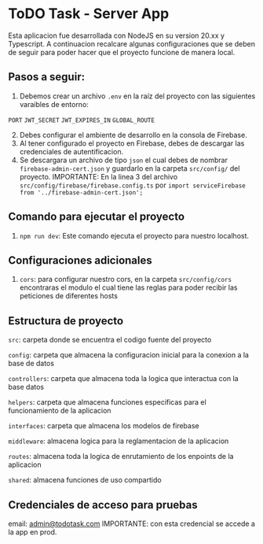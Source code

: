 
# ToDO Task - Server App

Esta aplicacion fue desarrollada con NodeJS en su version 20.xx y Typescript. A continuacion recalcare algunas configuraciones que se deben de seguir para poder hacer que el proyecto funcione de manera local.




## Pasos a seguir:

1. Debemos crear un archivo `.env` en la raíz del proyecto con las siguientes varaibles de entorno:
    

`PORT`
`JWT_SECRET`
`JWT_EXPIRES_IN`
`GLOBAL_ROUTE`

2. Debes configurar el ambiente de desarrollo en la consola de Firebase.
3. Al tener configurado el proyecto en Firebase, debes de descargar las credenciales de autentificacion.
4. Se descargara un archivo de tipo `json` el cual debes de nombrar `firebase-admin-cert.json` y guardarlo en la carpeta `src/config/` del proyecto.
IMPORTANTE: En la linea 3 del archivo `src/config/firebase/firebase.config.ts` por `import serviceFirebase from '../firebase-admin-cert.json';`


## Comando para ejecutar el proyecto
1. `npm run dev`: Este comando ejecuta el proyecto para nuestro localhost.

## Configuraciones adicionales
1. `cors`: para configurar nuestro cors, en la carpeta `src/config/cors` encontraras el modulo el cual tiene las reglas para poder recibir las peticiones de diferentes hosts



## Estructura de proyecto

`src`: carpeta donde se encuentra el codigo fuente del proyecto

`config`: carpeta que almacena la configuracion inicial para la conexion a la base de datos

`controllers`: carpeta que almacena toda la logica que interactua con la base datos

`helpers`: carpeta que almacena funciones especificas para el funcionamiento de la aplicacion

`interfaces`: carpeta que almacena los modelos de firebase

`middleware`: almacena logica para la reglamentacion de la aplicacion

`routes`: almacena toda la logica de enrutamiento de los enpoints de la aplicacion

`shared`: almacena funciones de uso compartido

## Credenciales de acceso para pruebas

email: admin@todotask.com
IMPORTANTE: con esta credencial se accede a la app en prod.



